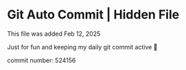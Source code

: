 # Git Auto Commit | Hidden File

This file was added Feb 12, 2025

Just for fun and keeping my daily git commit active 🤪

commit number: 524156

